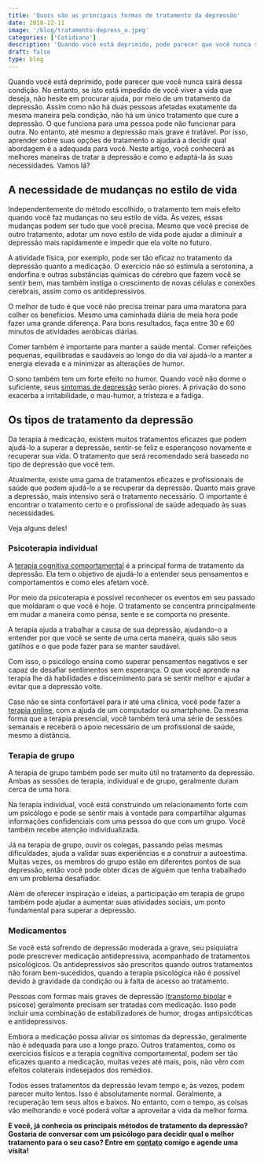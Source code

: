 ```yaml
---
title: 'Quais são as principais formas de tratamento da depressão'
date: 2018-12-11
image: '/blog/tratamento-depress_o.jpeg'
categories: ['Cotidiano']
description: 'Quando você está deprimido, pode parecer que você nunca sairá dessa condição. '
draft: false
type: blog
---
```


Quando você está deprimido, pode parecer que você nunca sairá dessa condição. No entanto, se isto está impedido de você viver a vida que deseja, não hesite em procurar ajuda, por meio de um tratamento da depressão.
Assim como não há duas pessoas afetadas exatamente da mesma maneira pela condição, não há um único tratamento que cure a depressão. O que funciona para uma pessoa pode não funcionar para outra.
No entanto, até mesmo a depressão mais grave é tratável. Por isso, aprender sobre suas opções de tratamento o ajudará a decidir qual abordagem é a adequada para você.
Neste artigo, você conhecerá as melhores maneiras de tratar a depressão e como e adaptá-la às suas necessidades.
Vamos lá?

## **A necessidade de mudanças no estilo de vida**

Independentemente do método escolhido, o tratamento tem mais efeito quando você faz mudanças no seu estilo de vida. Às vezes, essas mudanças podem ser tudo que você precisa. Mesmo que você precise de outro tratamento, adotar um novo estilo de vida pode ajudar a diminuir a depressão mais rapidamente e impedir que ela volte no futuro.

A atividade física, por exemplo, pode ser tão eficaz no tratamento da depressão quanto a medicação. O exercício não só estimula a serotonina, a endorfina e outras substâncias químicas do cérebro que fazem você se sentir bem, mas também instiga o crescimento de novas células e conexões cerebrais, assim como os antidepressivos.

O melhor de tudo é que você não precisa treinar para uma maratona para colher os benefícios. Mesmo uma caminhada diária de meia hora pode fazer uma grande diferença. Para bons resultados, faça entre 30 e 60 minutos de atividades aeróbicas diárias.

Comer também é importante para manter a saúde mental. Comer refeições pequenas, equilibradas e saudáveis ao longo do dia vai ajudá-lo a manter a energia elevada e a minimizar as alterações de humor.

O sono também tem um forte efeito no humor. Quando você não dorme o suficiente, seus [sintomas de depressão](/8-sintomas-de-depressao-que-voce-precisa-reconhecer/) serão piores. A privação do sono exacerba a irritabilidade, o mau-humor, a tristeza e a fadiga.

## **Os tipos de tratamento da depressão**

Da terapia à medicação, existem muitos tratamentos eficazes que podem ajudá-lo a superar a depressão, sentir-se feliz e esperançoso novamente e recuperar sua vida. O tratamento que será recomendado será baseado no tipo de depressão que você tem.

Atualmente, existe uma gama de tratamentos eficazes e profissionais de saúde que podem ajudá-lo a se recuperar da depressão. Quanto mais grave a depressão, mais intensivo será o tratamento necessário. O importante é encontrar o tratamento certo e o profissional de saúde adequado às suas necessidades.

Veja alguns deles!

### **Psicoterapia individual**

A [terapia cognitiva comportamental](/como-funciona-a-terapia-cognitiva-comportamental/) é a principal forma de tratamento da depressão. Ela tem o objetivo de ajudá-lo a entender seus pensamentos e comportamentos e como eles afetam você.

Por meio da psicoterapia é possível reconhecer os eventos em seu passado que moldaram o que você é hoje. O tratamento se concentra principalmente em mudar a maneira como pensa, sente e se comporta no presente.

A terapia ajuda a trabalhar a causa de sua depressão, ajudando-o a entender por que você se sente de uma certa maneira, quais são seus gatilhos e o que pode fazer para se manter saudável.

Com isso, o psicólogo ensina como superar pensamentos negativos e ser capaz de desafiar sentimentos sem esperança. O que você aprende na terapia lhe dá habilidades e discernimento para se sentir melhor e ajudar a evitar que a depressão volte.

Caso não se sinta confortável para ir até uma clínica, você pode fazer a [terapia online](/psicologo-online/), com a ajuda de um computador ou smartphone. Da mesma forma que a terapia presencial, você também terá uma série de sessões semanais e receberá o apoio necessário de um profissional de saúde, mesmo a distância.

### **Terapia de grupo**

A terapia de grupo também pode ser muito útil no tratamento da depressão. Ambas as sessões de terapia, individual e de grupo, geralmente duram cerca de uma hora.

Na terapia individual, você está construindo um relacionamento forte com um psicólogo e pode se sentir mais à vontade para compartilhar algumas informações confidenciais com uma pessoa do que com um grupo. Você também recebe atenção individualizada.

Já na terapia de grupo, ouvir os colegas, passando pelas mesmas dificuldades, ajuda a validar suas experiências e a construir a autoestima. Muitas vezes, os membros do grupo estão em diferentes pontos de sua depressão, então você pode obter dicas de alguém que tenha trabalhado em um problema desafiador.

Além de oferecer inspiração e ideias, a participação em terapia de grupo também pode ajudar a aumentar suas atividades sociais, um ponto fundamental para superar a depressão.

### **Medicamentos**

Se você está sofrendo de depressão moderada a grave, seu psiquiatra pode prescrever medicação antidepressiva, acompanhado de tratamentos psicológicos. Os antidepressivos são prescritos quando outros tratamentos não foram bem-sucedidos, quando a terapia psicológica não é possível devido à gravidade da condição ou à falta de acesso ao tratamento.

Pessoas com formas mais graves de depressão ([transtorno bipolar](/o-que-e-uma-pessoa-bipolar-e-como-saber-se-sofro-desse-mal/) e psicose) geralmente precisam ser tratadas com medicação. Isso pode incluir uma combinação de estabilizadores de humor, drogas antipsicóticas e antidepressivos.

Embora a medicação possa aliviar os sintomas da depressão, geralmente não é adequada para uso a longo prazo. Outros tratamentos, como os exercícios físicos e a terapia cognitiva comportamental, podem ser tão eficazes quanto a medicação, muitas vezes até mais, pois, não vêm com efeitos colaterais indesejados dos remédios.

Todos esses tratamentos da depressão levam tempo e, às vezes, podem parecer muito lentos. Isso é absolutamente normal. Geralmente, a recuperação tem seus altos e baixos. No entanto, com o tempo, as coisas vão melhorando e você poderá voltar a aproveitar a vida da melhor forma.

**E você, já conhecia os principais métodos de tratamento da depressão? Gostaria de conversar com um psicólogo para decidir qual o melhor tratamento para o seu caso? Entre em** **[contato](/contato/)** **comigo e agende uma visita!**
